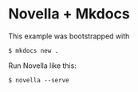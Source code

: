 # Novella + Mkdocs

This example was bootstrapped with

    $ mkdocs new .

Run Novella like this:

    $ novella --serve
